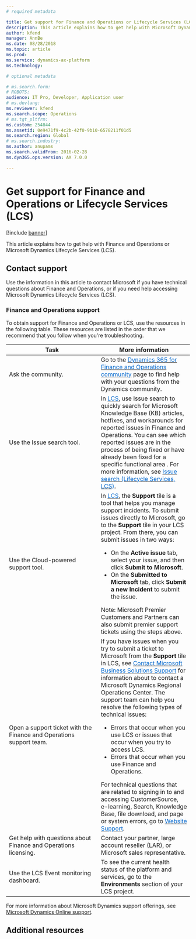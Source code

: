 ```yaml
---
# required metadata

title: Get support for Finance and Operations or Lifecycle Services (LCS)
description: This article explains how to get help with Microsoft Dynamics 365 for Finance and Operations or Microsoft Dynamics Lifecycle Services (LCS). 
author: kfend
manager: AnnBe
ms.date: 08/28/2018
ms.topic: article
ms.prod: 
ms.service: dynamics-ax-platform
ms.technology: 

# optional metadata

# ms.search.form: 
# ROBOTS: 
audience: IT Pro, Developer, Application user
# ms.devlang: 
ms.reviewer: kfend
ms.search.scope: Operations
# ms.tgt_pltfrm: 
ms.custom: 254844
ms.assetid: 0e9471f9-4c2b-42f0-9b10-6578211f01d5
ms.search.region: Global
# ms.search.industry: 
ms.author: anupams
ms.search.validFrom: 2016-02-28
ms.dyn365.ops.version: AX 7.0.0

---
```


# Get support for Finance and Operations or Lifecycle Services (LCS)

[!include [banner](../includes/banner.md)]

This article explains how to get help with Finance and Operations or Microsoft Dynamics Lifecycle Services (LCS). 

## Contact support

Use the information in this article to contact Microsoft if you have technical questions about Finance and Operations, or if you need help accessing Microsoft Dynamics Lifecycle Services (LCS).

### Finance and Operations support

To obtain support for Finance and Operations or LCS, use the resources in the following table. These resources are listed in the order that we recommend that you follow when you're troubleshooting.

<table>
<colgroup>
<col width="33%" />
<col width="33%" />
</colgroup>
<thead>
<tr class="header">
<th>Task</th>
<th>More information</th>
</tr>
</thead>
<tbody>
<tr class="odd">
<td>Ask the community.</td>
<td>Go to the <a href="https://go.microsoft.com/fwlink/?linkid=2013438"><span style="color: #0066cc;">Dynamics 365 for Finance and Operations community</span></a> page to find help with your questions from the Dynamics community.</td>
</tr>
<tr class="even">
<td>Use the Issue search tool.</td>
<td>In <a href="https://lcs.dynamics.com/"><span style="color: #0066cc;">LCS</span></a>, use Issue search to quickly search for Microsoft Knowledge Base (KB) articles, hotfixes, and workarounds for reported issues in Finance and Operations. You can see which reported issues are in the process of being fixed or have already been fixed for a specific functional area . For more information, see <a href="issue-search-lcs.md"><span style="color: #0066cc;">Issue search (Lifecycle Services, LCS)</span></a>.</td>
</tr>
<tr class="odd">
<td>Use the Cloud-powered support tool.</td>
<td>In <a href="https://lcs.dynamics.com/"><span style="color: #0066cc;">LCS</span></a>, the <strong>Support</strong> tile is a tool that helps you manage support incidents. To submit issues directly to Microsoft, go to the <strong>Support</strong> tile in your LCS project. From there, you can submit issues in two ways:
<ul>
<li>On the <strong>Active issue</strong> tab, select your issue, and then click <strong>Submit to Microsoft</strong>.</li>
<li>On the <strong>Submitted to Microsoft</strong> tab, click <strong>Submit a new Incident</strong> to submit the issue.</li>
</ul>
Note: Microsoft Premier Customers and Partners can also submit premier support tickets using the steps above.</td>
</tr>
<tr class="even">
<td>Open a support ticket with the Finance and Operations support team.</td>
<td>If you have issues when you try to submit a ticket to Microsoft from the <strong>Support</strong> tile in LCS, see <a href="https://mbs.microsoft.com/customersource/northamerica/ax/support/support-news/global_support_contacts_eng"><span style="color: #0066cc;">Contact Microsoft Business Solutions Support</span></a> for information about to contact a Microsoft Dynamics Regional Operations Center. The support team can help you resolve the following types of technical issues:
<ul>
<li>Errors that occur when you use LCS or issues that occur when you try to access LCS.</li>
<li>Errors that occur when you use Finance and Operations.</li>
</ul>
For technical questions that are related to signing in to and accessing CustomerSource, e-learning, Search, Knowledge Base, file download, and page or system errors, go to <a href="https://mbs2.microsoft.com/members/VoiceSupport/VoiceSupportInternal.aspx"><span style="color: #0066cc;">Website Support</span></a>.</td>
</tr>
<tr class="odd">
<td>Get help with questions about Finance and Operations licensing.</td>
<td>Contact your partner, large account reseller (LAR), or Microsoft sales representative.</td>
</tr>
<tr class="even">
<td>Use the LCS Event monitoring dashboard.</td>
<td>To see the current health status of the platform and services, go to the <strong>Environments</strong> section of your LCS project.</td>
</tr>
</tbody>
</table>

For more information about Microsoft Dynamics support offerings, see [Microsoft Dynamics Online support](https://www.microsoft.com/en-us/dynamics/dynamics-online-support.aspx).

## Additional resources

